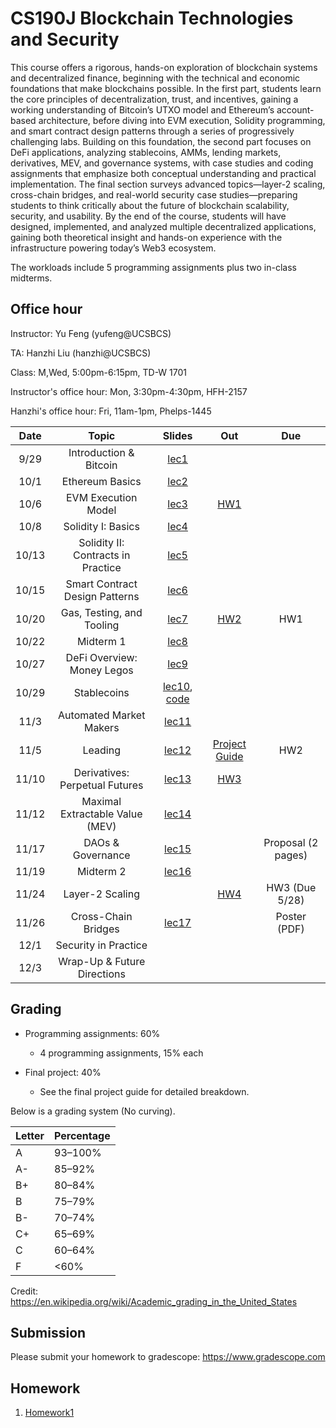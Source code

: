 # CS190J Blockchain Technologies and Security

This course offers a rigorous, hands-on exploration of blockchain systems and decentralized finance, beginning with the technical and economic foundations that make blockchains possible. In the first part, students learn the core principles of decentralization, trust, and incentives, gaining a working understanding of Bitcoin’s UTXO model and Ethereum’s account-based architecture, before diving into EVM execution, Solidity programming, and smart contract design patterns through a series of progressively challenging labs. Building on this foundation, the second part focuses on DeFi applications, analyzing stablecoins, AMMs, lending markets, derivatives, MEV, and governance systems, with case studies and coding assignments that emphasize both conceptual understanding and practical implementation. The final section surveys advanced topics—layer-2 scaling, cross-chain bridges, and real-world security case studies—preparing students to think critically about the future of blockchain scalability, security, and usability. By the end of the course, students will have designed, implemented, and analyzed multiple decentralized applications, gaining both theoretical insight and hands-on experience with the infrastructure powering today’s Web3 ecosystem.


The workloads include 5 programming assignments plus two in-class midterms.

## Office hour

Instructor: Yu Feng (yufeng@UCSBCS)

TA: Hanzhi Liu (hanzhi@UCSBCS)

Class: M,Wed, 5:00pm-6:15pm, TD-W 1701

Instructor's office hour: Mon, 3:30pm-4:30pm, HFH-2157

Hanzhi's office hour: Fri, 11am-1pm, Phelps-1445


| Date  | Topic                                         | Slides | Out | Due |
|:-----:|:---------------------------------------------:|:------:|:---:|:---:|
| 9/29  | Introduction & Bitcoin                                |  [lec1](lectures/lecture1.pdf)      |     |     |
| 10/1  | Ethereum Basics                        |  [lec2](#)      |     |     |
| 10/6  | EVM Execution Model |  [lec3](#)      | [HW1](#) |     |
| 10/8  | Solidity I: Basics |  [lec4](#)    |  |     |
| 10/13  | Solidity II: Contracts in Practice |  [lec5](#)   |     |     |
| 10/15 | Smart Contract Design Patterns |  [lec6](#)    |   |     |
| 10/20 |  Gas, Testing, and Tooling      |  [lec7](#)     | [HW2](#) |  HW1   |
| 10/22 |  Midterm 1                  |  [lec8](#)  |  |     |
| 10/27 |  DeFi Overview: Money Legos  |  [lec9](#)  |     | |
| 10/29 | Stablecoins     | [lec10](#), [code](lectures/lecture10-code.zip) |    |     |
| 11/3 | Automated Market Makers            | [lec11](#)        |  |  |
| 11/5 | Leading    |  [lec12](#)       | [Project Guide](final/) | HW2 |
| 11/10  | Derivatives: Perpetual Futures                      |  [lec13](#)                      | [HW3](#) |        |
| 11/12  |  Maximal Extractable Value (MEV)   | [lec14](#)        |  |     |
| 11/17  | DAOs & Governance |   [lec15](#)     |  | Proposal (2 pages) |
| 11/19  | Midterm 2 |   [lec16](#)     |     |     |
| 11/24 | Layer-2 Scaling                       |         | [HW4](#) |  HW3 (Due 5/28)  |
| 11/26 | Cross-Chain Bridges        |     [lec17](#)   |     | Poster (PDF) |
| 12/1 | Security in Practice  |         |     |  |
| 12/3  | Wrap-Up & Future Directions |        |     |    |

## Grading

- Programming assignments: 60%
  - 4 programming assignments, 15% each

- Final project: 40%
  - See the final project guide for detailed breakdown.


Below is a grading system (No curving).

| Letter | Percentage |
| ------ | ---------- |
| A      | 93–100%    |
| A-     | 85–92%     |
| B+     | 80–84%     |
| B      | 75–79%     |
| B-     | 70–74%     |
| C+     | 65–69%     |
| C      | 60–64%     |
| F      | <60%       |

Credit: https://en.wikipedia.org/wiki/Academic_grading_in_the_United_States

## Submission

Please submit your homework to gradescope: https://www.gradescope.com

## Homework

1. [Homework1](#)


